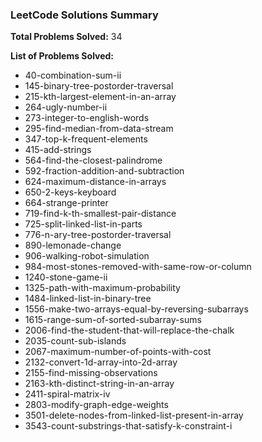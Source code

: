 <!-- SOLVED_PROBLEMS_START -->
### LeetCode Solutions Summary

**Total Problems Solved:** 34

**List of Problems Solved:**

- 40-combination-sum-ii
- 145-binary-tree-postorder-traversal
- 215-kth-largest-element-in-an-array
- 264-ugly-number-ii
- 273-integer-to-english-words
- 295-find-median-from-data-stream
- 347-top-k-frequent-elements
- 415-add-strings
- 564-find-the-closest-palindrome
- 592-fraction-addition-and-subtraction
- 624-maximum-distance-in-arrays
- 650-2-keys-keyboard
- 664-strange-printer
- 719-find-k-th-smallest-pair-distance
- 725-split-linked-list-in-parts
- 776-n-ary-tree-postorder-traversal
- 890-lemonade-change
- 906-walking-robot-simulation
- 984-most-stones-removed-with-same-row-or-column
- 1240-stone-game-ii
- 1325-path-with-maximum-probability
- 1484-linked-list-in-binary-tree
- 1556-make-two-arrays-equal-by-reversing-subarrays
- 1615-range-sum-of-sorted-subarray-sums
- 2006-find-the-student-that-will-replace-the-chalk
- 2035-count-sub-islands
- 2067-maximum-number-of-points-with-cost
- 2132-convert-1d-array-into-2d-array
- 2155-find-missing-observations
- 2163-kth-distinct-string-in-an-array
- 2411-spiral-matrix-iv
- 2803-modify-graph-edge-weights
- 3501-delete-nodes-from-linked-list-present-in-array
- 3543-count-substrings-that-satisfy-k-constraint-i
<!-- SOLVED_PROBLEMS_END -->
